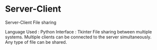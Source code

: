 # Server-Client
Server-Client File sharing

Language Used : Python
Interface : Tkinter
File sharing between multiple systems. Multiple clients can be connected to the server simultaneously. Any type of file can be shared.

